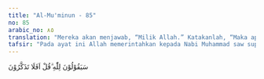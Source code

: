 ```yaml
---
title: "Al-Mu'minun - 85"
no: 85
arabic_no: ٨٥
translation: "Mereka akan menjawab, “Milik Allah.” Katakanlah, “Maka apakah kamu tidak ingat?”"
tafsir: "Pada ayat ini Allah memerintahkan kepada Nabi Muhammad saw supaya menanyakan kepada orang-orang kafir yang mengatakan bahwa tidak mungkin Allah kuasa menghidupkan kembali orang yang telah mati sedang tulang belulangnya telah remuk menjadi tanah dan tak mungkin Dia mengumpulkan mereka di padang Mahsyar nanti. Siapakah yang memiliki bumi dan segala yang ada padanya? Orang-orang kafir diminta untuk menjawab pertanyaan ini. Pada dasarnya mereka akan menjawab bahwa pemiliknya dan yang berkuasa atasnya ialah Allah, karena demikianlah kepercayaan nenek moyang mereka. Hanya mereka telah jauh menyimpang dari agama tauhid yang murni dan akidah mereka telah dikotori kepercayaan yang tidak benar dan menyesatkan. Oleh sebab itu, Allah mengemukakan pertanyaan ini kepada mereka seakan-akan mereka tidak mengetahuinya sama sekali atau telah melupakannya."
---
```


سَيَقُوْلُوْنَ لِلّٰهِ ۗقُلْ اَفَلَا تَذَكَّرُوْنَ 
